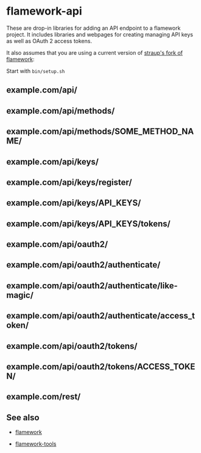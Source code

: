 flamework-api
==

These are drop-in libraries for adding an API endpoint to a flamework
project. It includes libraries and webpages for creating managing API keys as
well as OAuth 2 access tokens.

It also assumes that you are using a current version of [straup's fork of flamework](https://github.com/straup/flamework):

Start with `bin/setup.sh`


example.com/api/
--

example.com/api/methods/
--

example.com/api/methods/SOME_METHOD_NAME/
--

example.com/api/keys/
--

example.com/api/keys/register/
--

example.com/api/keys/API_KEYS/
--

example.com/api/keys/API_KEYS/tokens/
--

example.com/api/oauth2/
--

example.com/api/oauth2/authenticate/
--

example.com/api/oauth2/authenticate/like-magic/
--

example.com/api/oauth2/authenticate/access_token/
--

example.com/api/oauth2/tokens/
--

example.com/api/oauth2/tokens/ACCESS_TOKEN/
--

example.com/rest/
--

See also
--

* [flamework](https://github.com/straup/flamework)

* [flamework-tools](https://github.com/straup/flamework)


